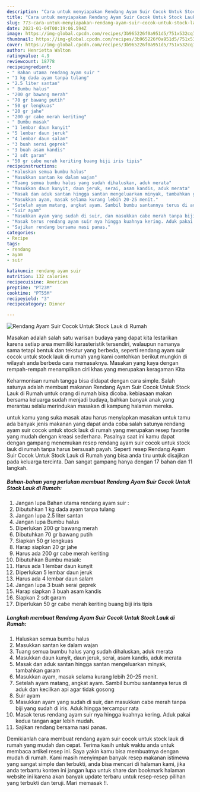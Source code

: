 ```yaml
---
description: "Cara untuk menyiapakan Rendang Ayam Suir Cocok Untuk Stock Lauk di Rumah Favorite"
title: "Cara untuk menyiapakan Rendang Ayam Suir Cocok Untuk Stock Lauk di Rumah Favorite"
slug: 773-cara-untuk-menyiapakan-rendang-ayam-suir-cocok-untuk-stock-lauk-di-rumah-favorite
date: 2021-01-04T00:19:06.594Z
image: https://img-global.cpcdn.com/recipes/3b965226f0a951d5/751x532cq70/rendang-ayam-suir-cocok-untuk-stock-lauk-di-rumah-foto-resep-utama.jpg
thumbnail: https://img-global.cpcdn.com/recipes/3b965226f0a951d5/751x532cq70/rendang-ayam-suir-cocok-untuk-stock-lauk-di-rumah-foto-resep-utama.jpg
cover: https://img-global.cpcdn.com/recipes/3b965226f0a951d5/751x532cq70/rendang-ayam-suir-cocok-untuk-stock-lauk-di-rumah-foto-resep-utama.jpg
author: Henrietta Walton
ratingvalue: 4.9
reviewcount: 18778
recipeingredient:
- " Bahan utama rendang ayam suir "
- "1 kg dada ayam tanpa tulang"
- "2.5 liter santan"
- " Bumbu halus"
- "200 gr bawang merah"
- "70 gr bawang putih"
- "50 gr lengkuas"
- "20 gr jahe"
- "200 gr cabe merah keriting"
- " Bumbu masak"
- "1 lembar daun kunyit"
- "5 lembar daun jeruk"
- "4 lembar daun salam"
- "3 buah serai geprek"
- "3 buah asam kandis"
- "2 sdt garam"
- "50 gr cabe merah keriting buang biji iris tipis"
recipeinstructions:
- "Haluskan semua bumbu halus"
- "Masukkan santan ke dalam wajan"
- "Tuang semua bumbu halus yang sudah dihaluskan, aduk merata"
- "Masukkan daun kunyit, daun jeruk, serai, asam kandis, aduk merata"
- "Masak dan aduk santan hingga santan mengeluarkan minyak, tambahkan garam"
- "Masukkan ayam, masak selama kurang lebih 20-25 menit."
- "Setelah ayam matang, angkat ayam. Sambil bumbu santannya terus di aduk dan kecilkan api agar tidak gosong"
- "Suir ayam"
- "Masukkan ayam yang sudah di suir, dan masukkan cabe merah tanpa biji yang sudah di iris. Aduk hingga tercampur rata"
- "Masak terus rendang ayam suir nya hingga kuahnya kering. Aduk pakai kedua tangan agar lebih mudah."
- "Sajikan rendang bersama nasi panas."
categories:
- Recipe
tags:
- rendang
- ayam
- suir

katakunci: rendang ayam suir 
nutrition: 132 calories
recipecuisine: American
preptime: "PT23M"
cooktime: "PT55M"
recipeyield: "3"
recipecategory: Dinner

---
```



![Rendang Ayam Suir Cocok Untuk Stock Lauk di Rumah](https://img-global.cpcdn.com/recipes/3b965226f0a951d5/751x532cq70/rendang-ayam-suir-cocok-untuk-stock-lauk-di-rumah-foto-resep-utama.jpg)

Masakan adalah salah satu warisan budaya yang dapat kita lestarikan karena setiap area memiliki karasteristik tersendiri, walaupun namanya sama tetapi bentuk dan tekstur yang berbeda, seperti rendang ayam suir cocok untuk stock lauk di rumah yang kami contohkan berikut mungkin di wilayah anda berbeda cara memasaknya. Masakan yang kaya dengan rempah-rempah menampilkan ciri khas yang merupakan keragaman Kita

Keharmonisan rumah tangga bisa didapat dengan cara simple. Salah satunya adalah membuat makanan Rendang Ayam Suir Cocok Untuk Stock Lauk di Rumah untuk orang di rumah bisa dicoba. kebiasaan makan bersama keluarga sudah menjadi budaya, bahkan banyak anak yang merantau selalu merindukan masakan di kampung halaman mereka.



untuk kamu yang suka masak atau harus menyiapkan masakan untuk tamu ada banyak jenis makanan yang dapat anda coba salah satunya rendang ayam suir cocok untuk stock lauk di rumah yang merupakan resep favorite yang mudah dengan kreasi sederhana. Pasalnya saat ini kamu dapat dengan gampang menemukan resep rendang ayam suir cocok untuk stock lauk di rumah tanpa harus bersusah payah.
Seperti resep Rendang Ayam Suir Cocok Untuk Stock Lauk di Rumah yang bisa anda tiru untuk disajikan pada keluarga tercinta. Dan sangat gampang hanya dengan 17 bahan dan 11 langkah.


<!--inarticleads1-->

##### Bahan-bahan yang perlukan membuat Rendang Ayam Suir Cocok Untuk Stock Lauk di Rumah:

1. Jangan lupa  Bahan utama rendang ayam suir :
1. Dibutuhkan 1 kg dada ayam tanpa tulang
1. Jangan lupa 2.5 liter santan
1. Jangan lupa  Bumbu halus
1. Diperlukan 200 gr bawang merah
1. Dibutuhkan 70 gr bawang putih
1. Siapkan 50 gr lengkuas
1. Harap siapkan 20 gr jahe
1. Harus ada 200 gr cabe merah keriting
1. Dibutuhkan  Bumbu masak:
1. Harus ada 1 lembar daun kunyit
1. Diperlukan 5 lembar daun jeruk
1. Harus ada 4 lembar daun salam
1. Jangan lupa 3 buah serai geprek
1. Harap siapkan 3 buah asam kandis
1. Siapkan 2 sdt garam
1. Diperlukan 50 gr cabe merah keriting buang biji iris tipis




<!--inarticleads2-->

##### Langkah membuat  Rendang Ayam Suir Cocok Untuk Stock Lauk di Rumah:

1. Haluskan semua bumbu halus
1. Masukkan santan ke dalam wajan
1. Tuang semua bumbu halus yang sudah dihaluskan, aduk merata
1. Masukkan daun kunyit, daun jeruk, serai, asam kandis, aduk merata
1. Masak dan aduk santan hingga santan mengeluarkan minyak, tambahkan garam
1. Masukkan ayam, masak selama kurang lebih 20-25 menit.
1. Setelah ayam matang, angkat ayam. Sambil bumbu santannya terus di aduk dan kecilkan api agar tidak gosong
1. Suir ayam
1. Masukkan ayam yang sudah di suir, dan masukkan cabe merah tanpa biji yang sudah di iris. Aduk hingga tercampur rata
1. Masak terus rendang ayam suir nya hingga kuahnya kering. Aduk pakai kedua tangan agar lebih mudah.
1. Sajikan rendang bersama nasi panas.




Demikianlah cara membuat rendang ayam suir cocok untuk stock lauk di rumah yang mudah dan cepat. Terima kasih untuk waktu anda untuk membaca artikel resep ini. Saya yakin kamu bisa membuatnya dengan mudah di rumah. Kami masih menyimpan banyak resep makanan istimewa yang sangat simple dan terbukti, anda bisa mencari di halaman kami, jika anda terbantu konten ini jangan lupa untuk share dan bookmark halaman website ini karena akan banyak update terbaru untuk resep-resep pilihan yang terbukti dan teruji. Mari memasak !!. 
